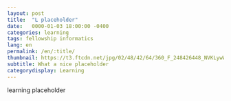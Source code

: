 ```yaml
---
layout: post
title:  "L placeholder"
date:   0000-01-03 18:00:00 -0400
categories: learning
tags: fellowship informatics
lang: en
permalink: /en/:title/
thumbnail: https://t3.ftcdn.net/jpg/02/48/42/64/360_F_248426448_NVKLywWqArG2ADUxDq6QprtIzsF82dMF.jpg
subtitle: What a nice placeholder
categorydisplay: Learning
---
```


learning placeholder